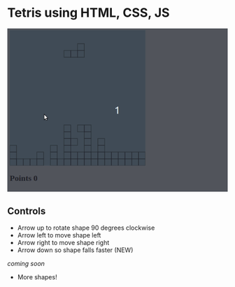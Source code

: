 # Tetris using HTML, CSS, JS

![preview](./assets/preview.gif)

## Controls

- Arrow up to rotate shape 90 degrees clockwise
- Arrow left to move shape left
- Arrow right to move shape right
- Arrow down so shape falls faster (NEW)

_coming soon_

- More shapes!
